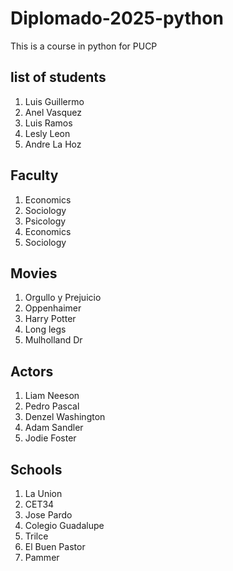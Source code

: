 # Diplomado-2025-python
This is a course in python for PUCP

## list of students
1. Luis Guillermo
2. Anel Vasquez
3. Luis Ramos
4. Lesly Leon
5. Andre La Hoz

## Faculty
1. Economics
2. Sociology
3. Psicology
4. Economics
5. Sociology

## Movies
1. Orgullo y Prejuicio
2. Oppenhaimer
3. Harry Potter
4. Long legs
5. Mulholland Dr

## Actors
1. Liam Neeson
2. Pedro Pascal
3. Denzel Washington
4. Adam Sandler
5. Jodie Foster

## Schools
1. La Union
2. CET34
3. Jose Pardo
4. Colegio Guadalupe
5. Trilce
6. El Buen Pastor
7. Pammer